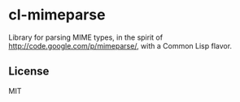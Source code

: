 # cl-mimeparse

Library for parsing MIME types, in the spirit of http://code.google.com/p/mimeparse/, with a Common Lisp flavor.

## License

MIT
